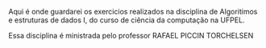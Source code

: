 Aqui é onde guardarei os exercicios realizados na disciplina de Algoritimos e estruturas de dados I, do curso de ciência da computação na UFPEL.

Essa disciplina é ministrada pelo professor RAFAEL PICCIN TORCHELSEN
